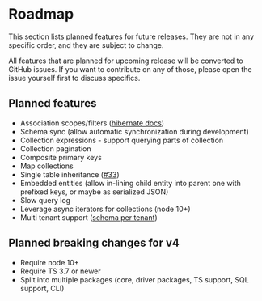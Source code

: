 # Roadmap

This section lists planned features for future releases. They are not in any specific 
order, and they are subject to change. 

All features that are planned for upcoming release will be converted to GitHub issues. 
If you want to contribute on any of those, please open the issue yourself first to 
discuss specifics.  

## Planned features

- Association scopes/filters ([hibernate docs](https://docs.jboss.org/hibernate/orm/3.6/reference/en-US/html/filters.html))
- Schema sync (allow automatic synchronization during development)
- Collection expressions - support querying parts of collection
- Collection pagination
- Composite primary keys
- Map collections
- Single table inheritance ([#33](https://github.com/mikro-orm/mikro-orm/issues/33))
- Embedded entities (allow in-lining child entity into parent one with prefixed keys, or maybe as serialized JSON)
- Slow query log
- Leverage async iterators for collections (node 10+)
- Multi tenant support ([schema per tenant](https://dzone.com/articles/spring-boot-hibernate-multitenancy-implementation))

## Planned breaking changes for v4

- Require node 10+
- Require TS 3.7 or newer
- Split into multiple packages (core, driver packages, TS support, SQL support, CLI)
